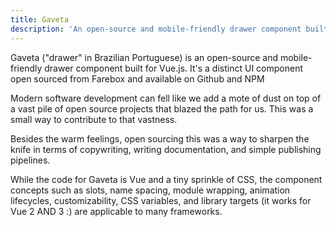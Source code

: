 ```yaml
---
title: Gaveta
description: 'An open-source and mobile-friendly drawer component built for Vue.js'
---
```


Gaveta ("drawer" in Brazilian Portuguese) is an open-source and mobile-friendly drawer component built for Vue.js. It's a distinct UI component open sourced from Farebox and available on Github and NPM

Modern software development can fell like we add a mote of dust on top of a vast pile of open source projects that blazed the path for us. This was a small way to contribute to that vastness.

Besides the warm feelings, open sourcing this was a way to sharpen the knife in terms of copywriting, writing documentation, and simple publishing pipelines.

While the code for Gaveta is Vue and a tiny sprinkle of CSS, the component concepts such as slots, name spacing, module wrapping, animation lifecycles, customizability, CSS variables, and library targets (it works for Vue 2 AND 3 :) are applicable to many frameworks.
